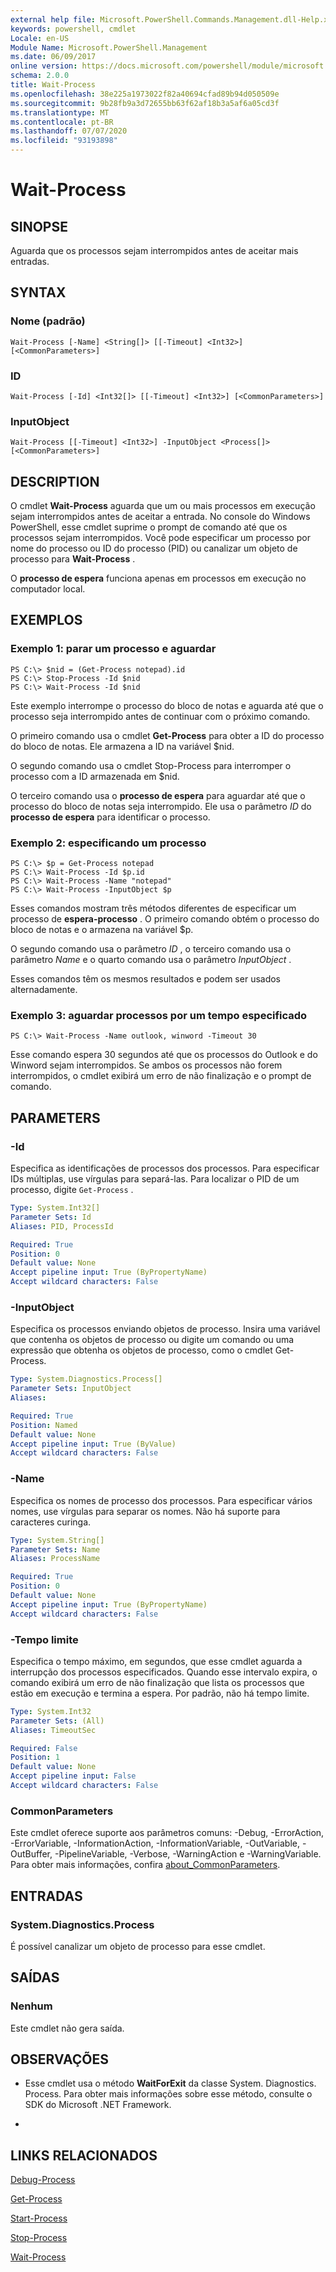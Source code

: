 ```yaml
---
external help file: Microsoft.PowerShell.Commands.Management.dll-Help.xml
keywords: powershell, cmdlet
Locale: en-US
Module Name: Microsoft.PowerShell.Management
ms.date: 06/09/2017
online version: https://docs.microsoft.com/powershell/module/microsoft.powershell.management/wait-process?view=powershell-5.1&WT.mc_id=ps-gethelp
schema: 2.0.0
title: Wait-Process
ms.openlocfilehash: 38e225a1973022f82a40694cfad89b94d050509e
ms.sourcegitcommit: 9b28fb9a3d72655bb63f62af18b3a5af6a05cd3f
ms.translationtype: MT
ms.contentlocale: pt-BR
ms.lasthandoff: 07/07/2020
ms.locfileid: "93193898"
---
```

# Wait-Process

## SINOPSE
Aguarda que os processos sejam interrompidos antes de aceitar mais entradas.

## SYNTAX

### Nome (padrão)

```
Wait-Process [-Name] <String[]> [[-Timeout] <Int32>] [<CommonParameters>]
```

### ID

```
Wait-Process [-Id] <Int32[]> [[-Timeout] <Int32>] [<CommonParameters>]
```

### InputObject

```
Wait-Process [[-Timeout] <Int32>] -InputObject <Process[]> [<CommonParameters>]
```

## DESCRIPTION
O cmdlet **Wait-Process** aguarda que um ou mais processos em execução sejam interrompidos antes de aceitar a entrada.
No console do Windows PowerShell, esse cmdlet suprime o prompt de comando até que os processos sejam interrompidos.
Você pode especificar um processo por nome do processo ou ID do processo (PID) ou canalizar um objeto de processo para **Wait-Process** .

O **processo de espera** funciona apenas em processos em execução no computador local.

## EXEMPLOS

### Exemplo 1: parar um processo e aguardar

```
PS C:\> $nid = (Get-Process notepad).id
PS C:\> Stop-Process -Id $nid
PS C:\> Wait-Process -Id $nid
```

Este exemplo interrompe o processo do bloco de notas e aguarda até que o processo seja interrompido antes de continuar com o próximo comando.

O primeiro comando usa o cmdlet **Get-Process** para obter a ID do processo do bloco de notas.
Ele armazena a ID na variável $nid.

O segundo comando usa o cmdlet Stop-Process para interromper o processo com a ID armazenada em $nid.

O terceiro comando usa o **processo de espera** para aguardar até que o processo do bloco de notas seja interrompido.
Ele usa o parâmetro *ID* do **processo de espera** para identificar o processo.

### Exemplo 2: especificando um processo

```
PS C:\> $p = Get-Process notepad
PS C:\> Wait-Process -Id $p.id
PS C:\> Wait-Process -Name "notepad"
PS C:\> Wait-Process -InputObject $p
```

Esses comandos mostram três métodos diferentes de especificar um processo de **espera-processo** .
O primeiro comando obtém o processo do bloco de notas e o armazena na variável $p.

O segundo comando usa o parâmetro *ID* , o terceiro comando usa o parâmetro *Name* e o quarto comando usa o parâmetro *InputObject* .

Esses comandos têm os mesmos resultados e podem ser usados alternadamente.

### Exemplo 3: aguardar processos por um tempo especificado

```
PS C:\> Wait-Process -Name outlook, winword -Timeout 30
```

Esse comando espera 30 segundos até que os processos do Outlook e do Winword sejam interrompidos.
Se ambos os processos não forem interrompidos, o cmdlet exibirá um erro de não finalização e o prompt de comando.

## PARAMETERS

### -Id
Especifica as identificações de processos dos processos.
Para especificar IDs múltiplas, use vírgulas para separá-las.
Para localizar o PID de um processo, digite `Get-Process` .

```yaml
Type: System.Int32[]
Parameter Sets: Id
Aliases: PID, ProcessId

Required: True
Position: 0
Default value: None
Accept pipeline input: True (ByPropertyName)
Accept wildcard characters: False
```

### -InputObject
Especifica os processos enviando objetos de processo.
Insira uma variável que contenha os objetos de processo ou digite um comando ou uma expressão que obtenha os objetos de processo, como o cmdlet Get-Process.

```yaml
Type: System.Diagnostics.Process[]
Parameter Sets: InputObject
Aliases:

Required: True
Position: Named
Default value: None
Accept pipeline input: True (ByValue)
Accept wildcard characters: False
```

### -Name
Especifica os nomes de processo dos processos.
Para especificar vários nomes, use vírgulas para separar os nomes.
Não há suporte para caracteres curinga.

```yaml
Type: System.String[]
Parameter Sets: Name
Aliases: ProcessName

Required: True
Position: 0
Default value: None
Accept pipeline input: True (ByPropertyName)
Accept wildcard characters: False
```

### -Tempo limite
Especifica o tempo máximo, em segundos, que esse cmdlet aguarda a interrupção dos processos especificados.
Quando esse intervalo expira, o comando exibirá um erro de não finalização que lista os processos que estão em execução e termina a espera.
Por padrão, não há tempo limite.

```yaml
Type: System.Int32
Parameter Sets: (All)
Aliases: TimeoutSec

Required: False
Position: 1
Default value: None
Accept pipeline input: False
Accept wildcard characters: False
```

### CommonParameters
Este cmdlet oferece suporte aos parâmetros comuns: -Debug, -ErrorAction, -ErrorVariable, -InformationAction, -InformationVariable, -OutVariable, -OutBuffer, -PipelineVariable, -Verbose, -WarningAction e -WarningVariable. Para obter mais informações, confira [about_CommonParameters](https://go.microsoft.com/fwlink/?LinkID=113216).

## ENTRADAS

### System.Diagnostics.Process
É possível canalizar um objeto de processo para esse cmdlet.

## SAÍDAS

### Nenhum
Este cmdlet não gera saída.

## OBSERVAÇÕES

* Esse cmdlet usa o método **WaitForExit** da classe System. Diagnostics. Process. Para obter mais informações sobre esse método, consulte o SDK do Microsoft .NET Framework.

*

## LINKS RELACIONADOS

[Debug-Process](Debug-Process.md)

[Get-Process](Get-Process.md)

[Start-Process](Start-Process.md)

[Stop-Process](Stop-Process.md)

[Wait-Process](Wait-Process.md)
